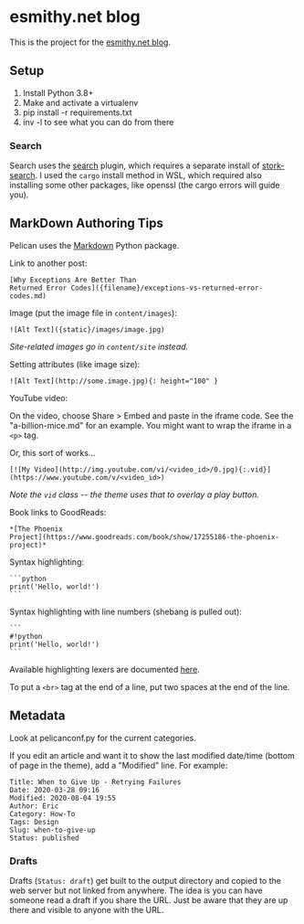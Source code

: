 # esmithy.net blog

This is the project for the [esmithy.net blog](https://esmithy.net).

## Setup

1. Install Python 3.8+
2. Make and activate a virtualenv
3. pip install -r requirements.txt
4. inv -l to see what you can do from there

### Search

Search uses the [search](https://github.com/pelican-plugins/search) plugin, which
requires a separate install of [stork-search](https://stork-search.net/docs/install). I
used the `cargo` install method in WSL, which required also installing some other
packages, like openssl (the cargo errors will guide you).

## MarkDown Authoring Tips

Pelican uses the [Markdown](http://pythonhosted.org/Markdown/) Python package.

Link to another post:

    [Why Exceptions Are Better Than
    Returned Error Codes]({filename}/exceptions-vs-returned-error-codes.md)

Image (put the image file in `content/images`):

    ![Alt Text]({static}/images/image.jpg)

*Site-related images go in `content/site` instead.*

Setting attributes (like image size):

    ![Alt Text](http://some.image.jpg){: height="100" }

YouTube video:

On the video, choose Share > Embed and paste in the iframe code. See the
"a-billion-mice.md" for an example. You might want to wrap the iframe in a `<p>` tag.

Or, this sort of works...

    [![My Video](http://img.youtube.com/vi/<video_id>/0.jpg){:.vid}](https://www.youtube.com/v/<video_id>)

*Note the `vid` class -- the theme uses that to overlay a play button.*

Book links to GoodReads:

    *[The Phoenix
    Project](https://www.goodreads.com/book/show/17255186-the-phoenix-project)*

Syntax highlighting:

    ```python
    print('Hello, world!')
    ```

Syntax highlighting with line numbers (shebang is pulled out):

    ```
    #!python
    print('Hello, world!')
    ```

Available highlighting lexers are documented
[here](http://pygments.org/docs/lexers/).

To put a `<br>` tag at the end of a line, put two spaces at the end of the
line.

## Metadata

Look at pelicanconf.py for the current categories.

If you edit an article and want it to show the last modified date/time (bottom
of page in the theme), add a "Modified" line. For example:

```
Title: When to Give Up - Retrying Failures
Date: 2020-03-28 09:16
Modified: 2020-08-04 19:55
Author: Eric
Category: How-To
Tags: Design
Slug: when-to-give-up
Status: published
```

### Drafts

Drafts (`Status: draft`) get built to the output directory and copied to the
web server but not linked from anywhere. The idea is you can have someone read
a draft if you share the URL. Just be aware that they are up there and visible
to anyone with the URL.
